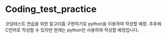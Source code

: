 # Coding_test_practice
코딩테스트 연습을 위한 알고리즘 구현하기로 python을 이용하여 작성할 예정.
추후에 C언어로 작성할 수 있지만 현재는 python만 사용하여 작성할 예정입니다.
